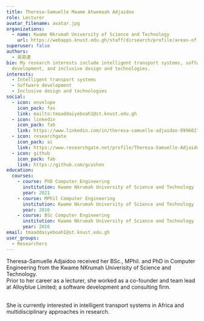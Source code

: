 ```yaml
---
title: Theresa-Samuelle Maame Atwemaah Adjaidoo
role: Lecturer
avatar_filename: avatar.jpg
organizations:
  - name: Kwame Nkrumah University of Science and Technology
    url: https://webapps.knust.edu.gh/staff/dirsearch/profile/areas-of-interest/7e6952af14b8.html#researchinterests
superuser: false
authors:
  - 吳恩達
bio: My research interests include intelligent transport systems, software
  development, and inclusive design and technologies.
interests:
  - Intelligent transport systems
  - Software development
  - Inclusive design and technologies
social:
  - icon: envelope
    icon_pack: fas
    link: mailto:tmaaddaiyeboah1@st.knust.edu.gh
  - icon: linkedin
    icon_pack: fab
    link: https://www.linkedin.com/in/theresa-samuelle-adjaidoo-89960275/
  - icon: researchgate
    icon_pack: ai
    link: https://www.researchgate.net/profile/Theresa-Samuelle-Adjaidoo
  - icon: github
    icon_pack: fab
    link: https://github.com/gcushen
education:
  courses:
    - course: PhD Computer Engineering
      institution: Kwame Nkrumah University of Science and Technology
      year: 2021
    - course: MPhil Computer Engineering
      institution: Kwame Nkrumah University of Science and Technology
      year: 2016
    - course: BSc Computer Engineering
      institution: Kwame Nkrumah University of Science and Technology
      year: 2016
email: tmaaddaiyeboah1@st.knust.edu.gh
user_groups:
  - Researchers
---
```

<!--StartFragment-->

Theresa-Samuelle Adjaidoo received her BSc., MPhil. and PhD in Computer Engineering from the Kwame NKrumah Univerisity of Science and Technology.\
Prior to her career as a lecturer, she worked as a co-founder and team lead at Alloyblue Limited; a software development and consulting firm.

\
She is currently interested in intelligent transport systems in Africa and multidisciplinary approaches in research.

<!--EndFragment-->